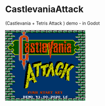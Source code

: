 # CastlevaniaAttack
(Castlevania + Tetris Attack ) demo - in Godot

![Alt text](images/2021_05_01_204042_0.png?raw=true "Title")
